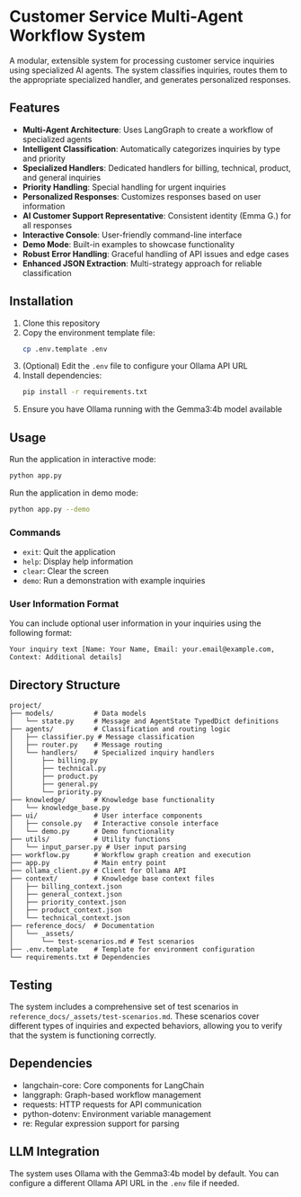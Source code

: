 # Customer Service Multi-Agent Workflow System

A modular, extensible system for processing customer service inquiries using specialized AI agents. The system classifies inquiries, routes them to the appropriate specialized handler, and generates personalized responses.

## Features

- **Multi-Agent Architecture**: Uses LangGraph to create a workflow of specialized agents
- **Intelligent Classification**: Automatically categorizes inquiries by type and priority
- **Specialized Handlers**: Dedicated handlers for billing, technical, product, and general inquiries
- **Priority Handling**: Special handling for urgent inquiries
- **Personalized Responses**: Customizes responses based on user information
- **AI Customer Support Representative**: Consistent identity (Emma G.) for all responses
- **Interactive Console**: User-friendly command-line interface
- **Demo Mode**: Built-in examples to showcase functionality
- **Robust Error Handling**: Graceful handling of API issues and edge cases
- **Enhanced JSON Extraction**: Multi-strategy approach for reliable classification

## Installation

1. Clone this repository
2. Copy the environment template file:
   ```bash
   cp .env.template .env
   ```
3. (Optional) Edit the `.env` file to configure your Ollama API URL
4. Install dependencies:
   ```bash
   pip install -r requirements.txt
   ```
5. Ensure you have Ollama running with the Gemma3:4b model available

## Usage

Run the application in interactive mode:
```bash
python app.py
```

Run the application in demo mode:
```bash
python app.py --demo
```

### Commands

- `exit`: Quit the application
- `help`: Display help information
- `clear`: Clear the screen
- `demo`: Run a demonstration with example inquiries

### User Information Format

You can include optional user information in your inquiries using the following format:
```
Your inquiry text [Name: Your Name, Email: your.email@example.com, Context: Additional details]
```

## Directory Structure

```
project/
├── models/          # Data models
│   └── state.py     # Message and AgentState TypedDict definitions
├── agents/          # Classification and routing logic
│   ├── classifier.py # Message classification
│   ├── router.py    # Message routing
│   └── handlers/    # Specialized inquiry handlers
│       ├── billing.py
│       ├── technical.py
│       ├── product.py
│       ├── general.py
│       └── priority.py
├── knowledge/       # Knowledge base functionality
│   └── knowledge_base.py
├── ui/              # User interface components
│   ├── console.py   # Interactive console interface
│   └── demo.py      # Demo functionality
├── utils/           # Utility functions
│   └── input_parser.py # User input parsing
├── workflow.py      # Workflow graph creation and execution
├── app.py           # Main entry point
├── ollama_client.py # Client for Ollama API
├── context/         # Knowledge base context files
│   ├── billing_context.json
│   ├── general_context.json
│   ├── priority_context.json
│   ├── product_context.json
│   └── technical_context.json
├── reference_docs/  # Documentation
│   └── _assets/
│       └── test-scenarios.md # Test scenarios
├── .env.template    # Template for environment configuration
└── requirements.txt # Dependencies
```

## Testing

The system includes a comprehensive set of test scenarios in `reference_docs/_assets/test-scenarios.md`. These scenarios cover different types of inquiries and expected behaviors, allowing you to verify that the system is functioning correctly.

## Dependencies

- langchain-core: Core components for LangChain
- langgraph: Graph-based workflow management
- requests: HTTP requests for API communication
- python-dotenv: Environment variable management
- re: Regular expression support for parsing

## LLM Integration

The system uses Ollama with the Gemma3:4b model by default. You can configure a different Ollama API URL in the `.env` file if needed.
